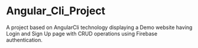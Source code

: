 # Angular_Cli_Project
A project based on AngularCli technology displaying a Demo website having Login and Sign Up page with CRUD operations using Firebase authentication.
